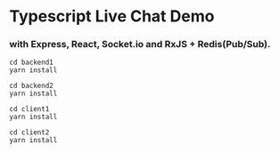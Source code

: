 # Typescript Live Chat Demo
### with Express, React, Socket.io and RxJS + Redis(Pub/Sub).

````
cd backend1
yarn install

cd backend2
yarn install

cd client1
yarn install

cd client2
yarn install

````


